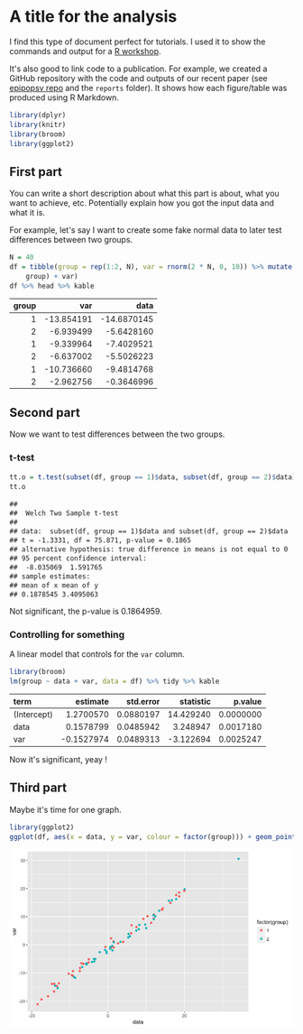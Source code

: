 A title for the analysis
========================

I find this type of document perfect for tutorials. I used it to show the commands and output for a [R workshop](https://github.com/jmonlong/HGSS_Rworkshops/blob/master/Advanced-Tidyverse-Bioconductor-2018/HGSS-Rworkshop2018-advanced-liveScript.md).

It's also good to link code to a publication. For example, we created a GitHub repository with the code and outputs of our recent paper (see [epipopsv repo](https://github.com/jmonlong/epipopsv) and the `reports` folder). It shows how each figure/table was produced using R Markdown.

``` r
library(dplyr)
library(knitr)
library(broom)
library(ggplot2)
```

First part
----------

You can write a short description about what this part is about, what you want to achieve, etc. Potentially explain how you got the input data and what it is.

For example, let's say I want to create some fake normal data to later test differences between two groups.

``` r
N = 40
df = tibble(group = rep(1:2, N), var = rnorm(2 * N, 0, 10)) %>% mutate(data = rnorm(n(), 
    group) + var)
df %>% head %>% kable
```

|  group|         var|         data|
|------:|-----------:|------------:|
|      1|  -13.854191|  -14.6870145|
|      2|   -6.939499|   -5.6428160|
|      1|   -9.339964|   -7.4029521|
|      2|   -6.637002|   -5.5026223|
|      1|  -10.736660|   -9.4814768|
|      2|   -2.962756|   -0.3646996|

Second part
-----------

Now we want to test differences between the two groups.

### t-test

``` r
tt.o = t.test(subset(df, group == 1)$data, subset(df, group == 2)$data)
tt.o
```

    ## 
    ##  Welch Two Sample t-test
    ## 
    ## data:  subset(df, group == 1)$data and subset(df, group == 2)$data
    ## t = -1.3331, df = 75.871, p-value = 0.1865
    ## alternative hypothesis: true difference in means is not equal to 0
    ## 95 percent confidence interval:
    ##  -8.035069  1.591765
    ## sample estimates:
    ## mean of x mean of y 
    ## 0.1878545 3.4095063

Not significant, the p-value is 0.1864959.

### Controlling for something

A linear model that controls for the `var` column.

``` r
library(broom)
lm(group ~ data + var, data = df) %>% tidy %>% kable
```

| term        |    estimate|  std.error|  statistic|    p.value|
|:------------|-----------:|----------:|----------:|----------:|
| (Intercept) |   1.2700570|  0.0880197|  14.429240|  0.0000000|
| data        |   0.1578799|  0.0485942|   3.248947|  0.0017180|
| var         |  -0.1527974|  0.0489313|  -3.122694|  0.0025247|

Now it's significant, yeay !

Third part
----------

Maybe it's time for one graph.

``` r
library(ggplot2)
ggplot(df, aes(x = data, y = var, colour = factor(group))) + geom_point()
```

![](exampleForGitHub_files/figure-markdown_github/graph-1.png)
